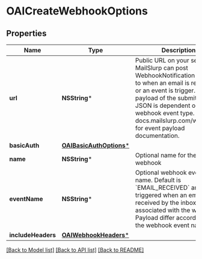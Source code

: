 # OAICreateWebhookOptions

## Properties
Name | Type | Description | Notes
------------ | ------------- | ------------- | -------------
**url** | **NSString*** | Public URL on your server that MailSlurp can post WebhookNotification payload to when an email is received or an event is trigger. The payload of the submitted JSON is dependent on the webhook event type. See docs.mailslurp.com/webhooks for event payload documentation. | 
**basicAuth** | [**OAIBasicAuthOptions***](OAIBasicAuthOptions) |  | [optional] 
**name** | **NSString*** | Optional name for the webhook | [optional] 
**eventName** | **NSString*** | Optional webhook event name. Default is &#x60;EMAIL_RECEIVED&#x60; and is triggered when an email is received by the inbox associated with the webhook. Payload differ according to the webhook event name. | [optional] 
**includeHeaders** | [**OAIWebhookHeaders***](OAIWebhookHeaders) |  | [optional] 

[[Back to Model list]](../README#documentation-for-models) [[Back to API list]](../README#documentation-for-api-endpoints) [[Back to README]](../README)


